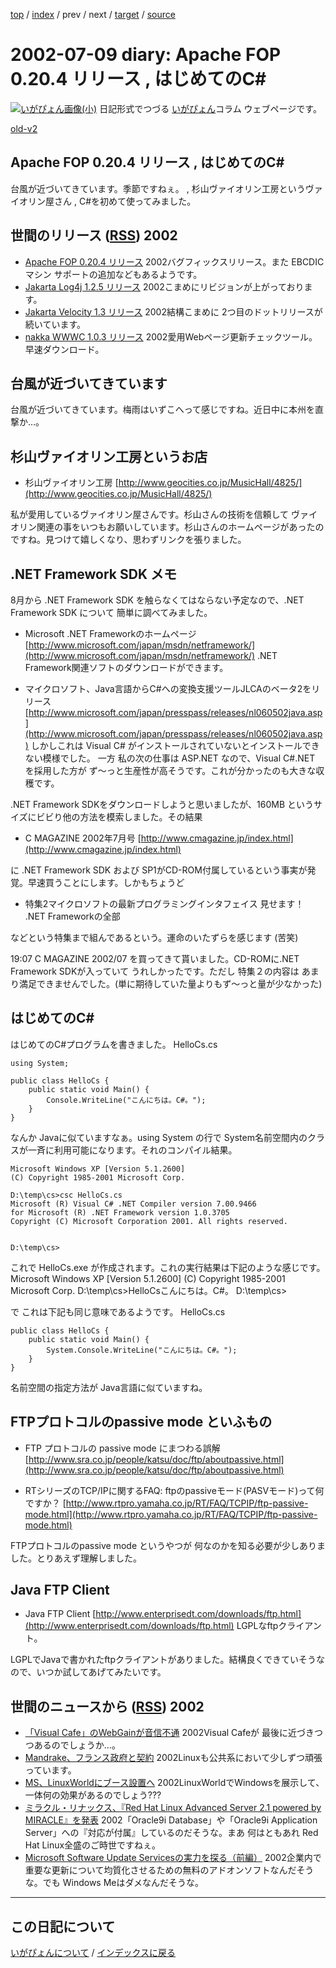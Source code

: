 [top](https://igapyon.github.io/diary/) 
 / [index](https://igapyon.github.io/diary/2002/index.html) 
 / prev 
 / next 
 / [target](https://igapyon.github.io/diary/2002/ig020709.html) 
 / [source](https://github.com/igapyon/diary/blob/gh-pages/2002/ig020709.html.src.md) 

2002-07-09 diary: Apache FOP 0.20.4 リリース , はじめてのC#
=====================================================================================================
[![いがぴょん画像(小)](https://igapyon.github.io/diary/images/iga200306s.jpg "いがぴょん")](https://igapyon.github.io/diary/memo/memoigapyon.html) 日記形式でつづる [いがぴょん](https://igapyon.github.io/diary/memo/memoigapyon.html)コラム ウェブページです。

[old-v2](ig020709-orig.html)

## Apache FOP 0.20.4 リリース , はじめてのC#

台風が近づいてきています。季節ですねぇ。 , 杉山ヴァイオリン工房というヴァイオリン屋さん , C#を初めて使ってみました。


## 世間のリリース ([RSS](ig020709-release.xml)) 2002


* [Apache FOP 0.20.4 リリース](http://xml.apache.org/fop/)  2002バグフィックスリリース。また EBCDICマシン サポートの追加などもあるようです。
* [Jakarta Log4j 1.2.5 リリース](http://jakarta.apache.org/log4j/docs/download.html)  2002こまめにリビジョンが上がっております。
* [Jakarta Velocity 1.3 リリース](http://jakarta.apache.org/velocity/)  2002結構こまめに 2つ目のドットリリースが続いています。
* [nakka WWWC 1.0.3 リリース](http://www.nakka.com/wwwc/index.html)  2002愛用Webページ更新チェックツール。早速ダウンロード。

## 台風が近づいてきています

台風が近づいてきています。梅雨はいずこへって感じですね。近日中に本州を直撃か…。

## 杉山ヴァイオリン工房というお店


* 杉山ヴァイオリン工房
  [http://www.geocities.co.jp/MusicHall/4825/](http://www.geocities.co.jp/MusicHall/4825/)

私が愛用しているヴァイオリン屋さんです。杉山さんの技術を信頼して ヴァイオリン関連の事をいつもお願いしています。杉山さんのホームページがあったのですね。見つけて嬉しくなり、思わずリンクを張りました。

## .NET Framework SDK メモ

8月から .NET Framework SDK を触らなくてはならない予定なので、.NET Framework
SDK について 簡単に調べてみました。


* Microsoft .NET Frameworkのホームページ
  [http://www.microsoft.com/japan/msdn/netframework/](http://www.microsoft.com/japan/msdn/netframework/)
  .NET Framework関連ソフトのダウンロードができます。
  
* マイクロソフト、Java言語からC#への変換支援ツールJLCAのベータ2をリリース
  [http://www.microsoft.com/japan/presspass/releases/nl060502java.asp](http://www.microsoft.com/japan/presspass/releases/nl060502java.asp)
  しかしこれは Visual C# がインストールされていないとインストールできない模様でした。
  一方 私の次の仕事は ASP.NET なので、Visual C#.NET を採用した方が ず～っと生産性が高そうです。これが分かったのも大きな収穫です。

.NET Framework SDKをダウンロードしようと思いましたが、160MB というサイズにビビり他の方法を模索しました。その結果


* C MAGAZINE 2002年7月号
  [http://www.cmagazine.jp/index.html](http://www.cmagazine.jp/index.html)

に .NET Framework SDK および SP1がCD-ROM付属しているという事実が発覚。早速買うことにします。しかもちょうど


* 特集2マイクロソフトの最新プログラミングインタフェイス
  見せます！ .NET Frameworkの全部

などという特集まで組んであるという。運命のいたずらを感じます (苦笑)

19:07 C MAGAZINE 2002/07 を買ってきて貰いました。CD-ROMに.NET Framework SDKが入っていて うれしかったです。ただし 特集２の内容は あまり満足できませんでした。(単に期待していた量よりもず～っと量が少なかった)

## はじめてのC#

はじめてのC#プログラムを書きました。
HelloCs.cs

```
using System;

public class HelloCs {
    public static void Main() {
        Console.WriteLine("こんにちは。C#。");
    }
}
```


なんか Javaに似ていますなぁ。using System の行で System名前空間内のクラスが一斉に利用可能になります。それのコンパイル結果。

```
Microsoft Windows XP [Version 5.1.2600]
(C) Copyright 1985-2001 Microsoft Corp.

D:\temp\cs>csc HelloCs.cs
Microsoft (R) Visual C# .NET Compiler version 7.00.9466
for Microsoft (R) .NET Framework version 1.0.3705
Copyright (C) Microsoft Corporation 2001. All rights reserved.


D:\temp\cs>
```


これで HelloCs.exe が作成されます。これの実行結果は下記のような感じです。
Microsoft Windows XP [Version 5.1.2600]
(C) Copyright 1985-2001 Microsoft Corp.
D:\temp\cs>HelloCsこんにちは。C#。
      D:\temp\cs>

で これは下記も同じ意味であるようです。
HelloCs.cs

      
```
public class HelloCs {
    public static void Main() {
        System.Console.WriteLine("こんにちは。C#。");
    }
}
```

      

名前空間の指定方法が Java言語に似ていますね。

## FTPプロトコルのpassive mode といふもの


* FTP プロトコルの passive mode にまつわる誤解
  [http://www.sra.co.jp/people/katsu/doc/ftp/aboutpassive.html](http://www.sra.co.jp/people/katsu/doc/ftp/aboutpassive.html)
  
* RTシリーズのTCP/IPに関するFAQ: ftpのpassiveモード(PASVモード)って何ですか？
  [http://www.rtpro.yamaha.co.jp/RT/FAQ/TCPIP/ftp-passive-mode.html](http://www.rtpro.yamaha.co.jp/RT/FAQ/TCPIP/ftp-passive-mode.html)

FTPプロトコルのpassive mode というやつが 何なのかを知る必要が少しありました。とりあえず理解しました。

## Java FTP Client


* Java FTP Client
  [http://www.enterprisedt.com/downloads/ftp.html](http://www.enterprisedt.com/downloads/ftp.html)
  LGPLなftpクライアント。

LGPLでJavaで書かれたftpクライアントがありました。結構良くできていそうなので、いつか試してあげてみたいです。

## 世間のニュースから ([RSS](ig020709-news.xml)) 2002


* [「Visual Cafe」のWebGainが音信不通](http://www.zdnet.co.jp/news/0207/09/nebt_10.html)  2002Visual Cafeが 最後に近づきつつあるのでしょうか…。
* [Mandrake、フランス政府と契約](http://japan.internet.com/linuxtoday/20020708/2.html)  2002Linuxも公共系において少しずつ頑張っています。
* [MS、LinuxWorldにブース設置へ](http://www.zdnet.co.jp/news/0207/09/nebt_04.html)  2002LinuxWorldでWindowsを展示して、一体何の効果があるのでしょう???
* [ミラクル・リナックス、『Red Hat Linux Advanced Server 2.1 powered by MIRACLE』を発表](http://linux.ascii24.com/linux/news/today/2002/07/07/637062-000.html)  2002「Oracle9i Database」や「Oracle9i Application Server」への『対応が付属』しているのだそうな。まあ 何はともあれ Red Hat Linux全盛のご時世ですねぇ。
* [Microsoft Software Update Servicesの実力を探る（前編）](http://www.atmarkit.co.jp/fwin2k/operation/sus1/sus1_01.html)  2002企業内で重要な更新について均質化させるための無料のアドオンソフトなんだそうな。でも Windows Meはダメなんだそうな。


----------------------------------------------------------------------------------------------------

## この日記について
[いがぴょんについて](https://igapyon.github.io/diary/memo/memoigapyon.html) / [インデックスに戻る](https://igapyon.github.io/diary/idxall.html)
